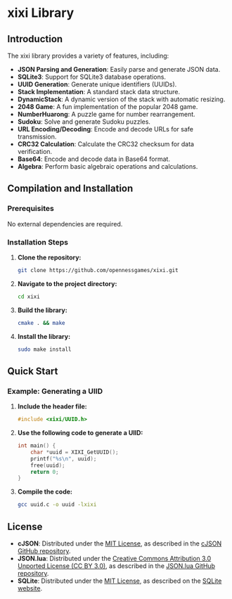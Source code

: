 <!--
 * @Author: xixi_
 * @Date: 2024-11-03 19:34:53
 * @LastEditors: xixi_
 * @LastEditTime: 2024-11-09 03:34:47
 * @FilePath: /FHMF/src/Modules/xixi/README.md
 * Copyright (c) 2023-2024 by xixi_ , All Rights Reserved. 
-->

# xixi Library

## Introduction
The xixi library provides a variety of features, including:
- **JSON Parsing and Generation**: Easily parse and generate JSON data.
- **SQLite3**: Support for SQLite3 database operations.
- **UUID Generation**: Generate unique identifiers (UUIDs).
- **Stack Implementation**: A standard stack data structure.
- **DynamicStack**: A dynamic version of the stack with automatic resizing.
- **2048 Game**: A fun implementation of the popular 2048 game.
- **NumberHuarong**: A puzzle game for number rearrangement.
- **Sudoku**: Solve and generate Sudoku puzzles.
- **URL Encoding/Decoding**: Encode and decode URLs for safe transmission.
- **CRC32 Calculation**: Calculate the CRC32 checksum for data verification.
- **Base64**: Encode and decode data in Base64 format.
- **Algebra**: Perform basic algebraic operations and calculations.

## Compilation and Installation

### Prerequisites
No external dependencies are required.

### Installation Steps
1. **Clone the repository:**
   ```bash
   git clone https://github.com/opennessgames/xixi.git
   ```
2. **Navigate to the project directory:**
   ```bash
   cd xixi
   ```
3. **Build the library:**
   ```bash
   cmake . && make
   ```
4. **Install the library:**
   ```bash
   sudo make install
   ```

## Quick Start

### Example: Generating a UIID
1. **Include the header file:**
   ```c
   #include <xixi/UUID.h>
   ```
2. **Use the following code to generate a UIID:**
   ```c
   int main() {
       char *uuid = XIXI_GetUUID();
       printf("%s\n", uuid);
       free(uuid);
       return 0;
   }
   ```
3. **Compile the code:**
   ```bash
   gcc uuid.c -o uuid -lxixi
   ```

## License

- **cJSON**: Distributed under the [MIT License](https://opensource.org/licenses/MIT), as described in the [cJSON GitHub repository](https://github.com/DaveGamble/cJSON).
- **JSON.lua**: Distributed under the [Creative Commons Attribution 3.0 Unported License (CC BY 3.0)](https://creativecommons.org/licenses/by/3.0/), as described in the [JSON.lua GitHub repository](https://github.com/tiye/json-lua).
- **SQLite**: Distributed under the [MIT License](https://opensource.org/licenses/MIT), as described on the [SQLite website](https://www.sqlite.org/download.html).